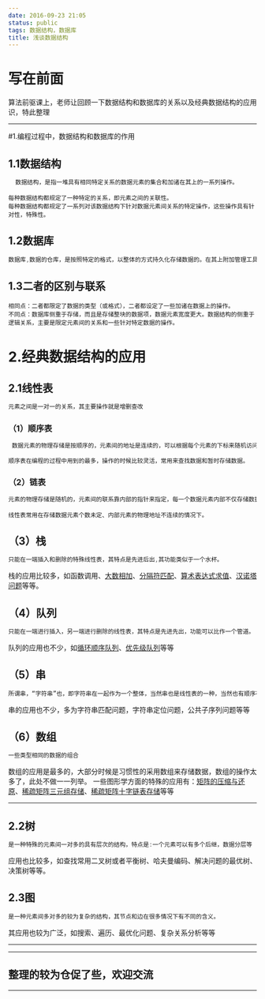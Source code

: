 ```yaml
---
date: 2016-09-23 21:05
status: public
tags: 数据结构，数据库
title: 浅谈数据结构
---
```


# 写在前面

算法前驱课上，老师让回顾一下数据结构和数据库的关系以及经典数据结构的应用识，特此整理

---
#1.编程过程中，数据结构和数据库的作用

## 1.1数据结构
```java
  数据结构，是指一堆具有相同特定关系的数据元素的集合和加诸在其上的一系列操作。
```

    每种数据结构都规定了一种特定的关系，即元素之间的关联性。
    每种数据结构都规定了一系列对该数据结构下针对数据元素间关系的特定操作，这些操作具有针对性，特殊性。
## 1.2数据库
```java
数据库,数据的仓库，是按照特定的格式，以整体的方式持久化存储数据的。在其上附加管理工具后，处理数据将会更加的方便。 
```

## 1.3二者的区别与联系
    
    相同点：二者都限定了数据的类型（或格式），二者都设定了一些加诸在数据上的操作。
    不同点：数据库侧重于存储，而且是存储整块的数据项，数据元素宽度更大。数据结构的侧重于逻辑关系，主要是限定元素间的关系和一些针对特定数据的操作。 


# 2.经典数据结构的应用

## 2.1线性表

```java
元素之间是一对一的关系，其主要操作就是增删查改  
```
### （1）顺序表
```java
 数据元素的物理存储是按顺序的，元素间的地址是连续的，可以根据每个元素的下标来随机访问数据。
````

    顺序表在编程的过程中用到的最多，操作的时候比较灵活，常用来查找数据和暂时存储数据。
### （2）链表
 ```java
 元素的物理存储是随机的，元素间的联系靠内部的指针来指定，每一个数据元素内部不仅存储数据，而且还存储指向下一个元素的指针。相比于顺序表，其存储效率不高。
 ```

    线性表常用在存储数据元素个数未定、内部元素的物理地址不连续的情况下。
## （3）栈
```java
只能在一端插入和删除的特殊线性表，其特点是先进后出,其功能类似于一个水杯。
```        
栈的应用比较多，如函数调用、[大数相加](http://blog.csdn.net/u011446177/article/details/42389363)、[分隔符匹配](http://blog.csdn.net/u011446177/article/details/42389413)、[算术表达式求值](http://blog.csdn.net/u011446177/article/details/42389511)、[汉诺塔问题](http://blog.csdn.net/u011446177/article/details/42389617)等等。
## （4）队列
```java
只能在一端进行插入，另一端进行删除的线性表，其特点是先进先出，功能可以比作一个管道。
```
队列的应用也不少，如[循环顺序队列](http://blog.csdn.net/u011446177/article/details/42390465)、[优先级队列](http://blog.csdn.net/u011446177/article/details/42391763)等等

## （5）串
```java
所谓串，“字符串”也，即字符串在一起作为一个整体，当然串也是线性表的一种，当然也有顺序存储，链式存储两种。
```
串的应用也不少，多为字符串匹配问题，字符串定位问题，公共子序列问题等等

## （6）数组
```java
一些类型相同的数据的组合
```
数组的应用是最多的，大部分时候是习惯性的采用数组来存储数据，数组的操作太多了，此处不做一一列举。
一些图形学方面的特殊的应用有：[矩阵的压缩与还原](http://blog.csdn.net/u011446177/article/details/43456701)、[稀疏矩阵三元组存储](http://blog.csdn.net/u011446177/article/details/43485733)、[稀疏矩阵十字链表存储](http://blog.csdn.net/u011446177/article/details/43486981)等等

---
## 2.2树

```java
是一种特殊的元素间一对多的具有层次的结构，特点是:一个元素可以有多个后继，数据分层等
```
应用也比较多，如查找常用二叉树或者平衡树、哈夫曼编码、解决问题的最优树、决策树等等。

## 2.3图
```java
是一种元素间多对多的较为复杂的结构，其节点和边在很多情况下有不同的含义。
```
其应用也较为广泛，如搜索、遍历、最优化问题、复杂关系分析等等

----------------
----------------
整理的较为仓促了些，欢迎交流
----------------
----------------